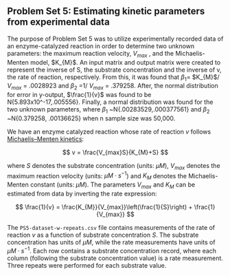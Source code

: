 ## Problem Set 5: Estimating kinetic parameters from experimental data

The purpose of Problem Set 5 was to utilize experimentally recorded data of an enzyme-catalyzed reaction in order to determine two unknown parameters: the maximum reaction velocity, $V_{max}$ , and the Michaelis-Menten model, $K_{M}\$. An input matrix and output matrix were created to represent the inverse of S, the substrate concentration and the inverse of v, the rate of reaction, respectively. From this, it was found that ${\beta_{1}}$= $K_{M}\$/ $V_{max}$ = .0028923 and ${\beta_{2}}$ =1/ $V_{max}$ = .379258. After, the normal distribution for error in y-output, $\frac{1}{v}$ was found to be N{5.893x10^-17,.005556}. Finally, a normal distribution was found for the two unknown parameters, where ${\beta_{1}}$ ~N\{.00283529,.000377561} and ${\beta_{2}}$ ~N\{0.379258, .00136625} when n sample size was 50,000. 

We have an enzyme catalyzed reaction whose rate of reaction $v$ follows [Michaelis–Menten kinetics](https://en.wikipedia.org/wiki/Michaelis–Menten_kinetics):

$$
v = \frac{V_{max}S}{K_{M}+S}
$$

where $S$ denotes the substrate concentration (units: $\mu{M}$), $V_{max}$ denotes the maximum reaction velocity (units: $\mu{M}\cdot{s}^{-1}$) and $K_{M}$ denotes the Michaelis-Menten constant (units: $\mu{M}$). The parameters $V_{max}$ and $K_{M}$ can be estimated from data by inverting the rate expression:

$$
\frac{1}{v} = \frac{K_{M}}{V_{max}}\left(\frac{1}{S}\right) + \frac{1}{V_{max}}
$$

The `PS5-dataset-w-repeats.csv` file contains measurements of the rate of reaction $v$ as a function of substrate concentration $S$. The substrate concentration has units of $\mu{M}$, while the rate measurements have units of $\mu{M}\cdot{s}^{-1}$. Each row contains a substrate concentration record, where each column (following the substrate concentration value) is a rate measurement. Three repeats were performed for each substrate value.

